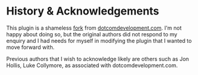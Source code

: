 # History & Acknowledgements #

This plugin is a shameless [fork](http://en.wikipedia.org/wiki/Fork_%28software_development%29) from [dotcomdevelopment.com](http://www.dotcomdevelopment.com/joomla/joomla-downloads/30-plugins). I'm not happy about doing so, but the original authors did not respond to my enquiry and I had needs for myself in modifying the plugin that I wanted to move forward with.

Previous authors that I wish to acknowledge likely are others such as Jon Hollis, Luke Collymore, as associated with dotcomdevelopment.com.